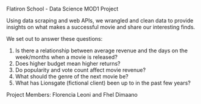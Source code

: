 Flatiron School - Data Science
MOD1 Project

Using data scraping and web APIs, we wrangled and clean data to provide insights on what makes a successful movie and share our interesting finds.

We set out to answer these questions:
1. Is there a relationship between average revenue and the days on the week/months when a movie is released?
2. Does higher budget mean higher returns?
3. Do popularity and vote count affect movie revenue?
4. What should the genre of the next movie be?
5. What has Lionsgate (fictional client) been up to in the past few years?

Project Members:  Florencia Leoni and Fhel Dimaano

